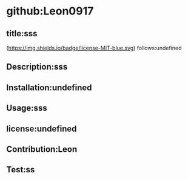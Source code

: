 
# github:Leon0917
## title:sss
(https://img.shields.io/badge/license-MIT-blue.svg)
follows:undefined
## Description:sss
## Installation:undefined
## Usage:sss
## license:undefined
## Contribution:Leon
## Test:ss
    